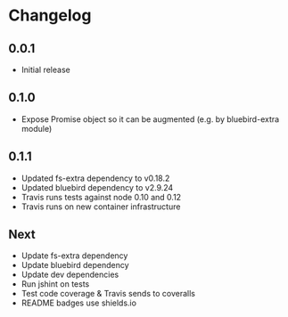# Changelog

## 0.0.1

* Initial release

## 0.1.0

* Expose Promise object so it can be augmented (e.g. by bluebird-extra module)

## 0.1.1

* Updated fs-extra dependency to v0.18.2
* Updated bluebird dependency to v2.9.24
* Travis runs tests against node 0.10 and 0.12
* Travis runs on new container infrastructure

## Next

* Update fs-extra dependency
* Update bluebird dependency
* Update dev dependencies
* Run jshint on tests
* Test code coverage & Travis sends to coveralls
* README badges use shields.io
